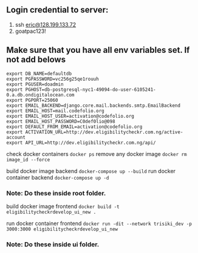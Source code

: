 ## Login credential to server:

1. ssh eric@128.199.133.72
2. goatpac123!


## Make sure that you have all env variables set. If not add belows

    export DB_NAME=defaultdb
    export PGPASSWORD=vc256g25qe1rouuh
    export PGUSER=doadmin
    export PGHOST=db-postgresql-nyc1-49094-do-user-6105241-0.a.db.ondigitalocean.com
    export PGPORT=25060
    export EMAIL_BACKEND=django.core.mail.backends.smtp.EmailBackend
    export EMAIL_HOST=mail.codefolio.org
    export EMAIL_HOST_USER=activation@codefolio.org
    export EMAIL_HOST_PASSWORD=C0def0lio@098
    export DEFAULT_FROM_EMAIL=activation@codefolio.org
    export ACTIVATION_URL=http://dev.eligibilitycheckr.com.ng/active-account
    export API_URL=http://dev.eligibilitycheckr.com.ng/api/


check docker containers `docker ps`
remove any docker image `docker rm image_id --force`

build docker image backend `docker-compose up --build`
run docker container backend `docker-compose up -d`

### Note: Do these inside root folder.

build docker image frontend `docker build -t eligibilitycheckrdevelop_ui_new .`

run docker container frontend `docker run -dit --network trisiki_dev -p 3000:3000 eligibilitycheckrdevelop_ui_new`

### Note: Do these inside ui folder.
